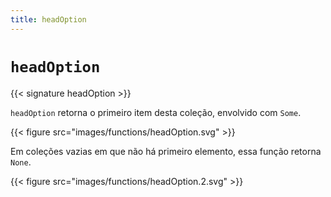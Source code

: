 ```yaml
---
title: headOption
---
```


# `headOption`

{{< signature headOption >}}

`headOption` retorna o primeiro item desta coleção, envolvido com `Some`.

{{< figure src="images/functions/headOption.svg" >}}

Em coleções vazias em que não há primeiro elemento, essa função retorna `None`.

{{< figure src="images/functions/headOption.2.svg" >}}
